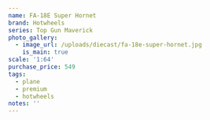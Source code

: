 ```yaml
---
name: FA-18E Super Hornet
brand: Hotwheels
series: Top Gun Maverick
photo_gallery:
  - image_url: /uploads/diecast/fa-18e-super-hornet.jpg
    is_main: true
scale: '1:64'
purchase_price: 549
tags:
  - plane
  - premium
  - hotwheels
notes: ''
---
```


